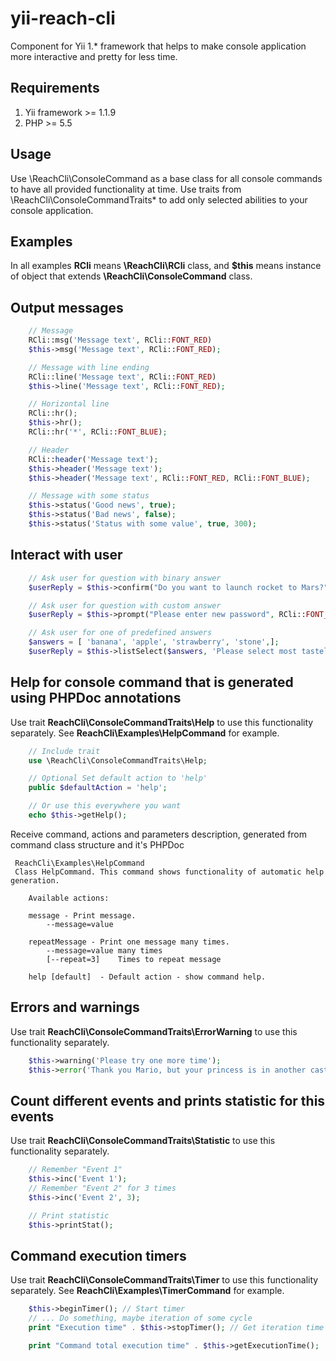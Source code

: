 yii-reach-cli
=============

Component for Yii 1.* framework that helps to make console application more
interactive and pretty for less time.

Requirements
------------

1. Yii framework >= 1.1.9
2. PHP >= 5.5

Usage
------------

Use \ReachCli\ConsoleCommand as a base class for all console commands to have all provided functionality at time.
Use traits from \ReachCli\ConsoleCommandTraits\* to add only selected abilities to your console application.

Examples
------------

In all examples **RCli** means **\ReachCli\RCli** class, and **$this** means
instance of object that extends **\ReachCli\ConsoleCommand** class.

## Output messages

```php
    // Message
    RCli::msg('Message text', RCli::FONT_RED)
    $this->msg('Message text', RCli::FONT_RED);

    // Message with line ending
    RCli::line('Message text', RCli::FONT_RED)
    $this->line('Message text', RCli::FONT_RED);

    // Horizontal line
    RCli::hr();
    $this->hr();
    RCli::hr('*', RCli::FONT_BLUE);

    // Header
    RCli::header('Message text');
    $this->header('Message text');
    $this->header('Message text', RCli::FONT_RED, RCli::FONT_BLUE);

    // Message with some status
    $this->status('Good news', true);
    $this->status('Bad news', false);
    $this->status('Status with some value', true, 300);

```

## Interact with user

```php
    // Ask user for question with binary answer
    $userReply = $this->confirm("Do you want to launch rocket to Mars?", RCli::FONT_YELLOW);

    // Ask user for question with custom answer
    $userReply = $this->prompt("Please enter new password", RCli::FONT_BLUE);

	// Ask user for one of predefined answers
    $answers = [ 'banana', 'apple', 'strawberry', 'stone',];
    $userReply = $this->listSelect($answers, 'Please select most tasteless thing', 'apple');

```

## Help for console command that is generated using PHPDoc annotations
Use trait **ReachCli\ConsoleCommandTraits\Help** to use this functionality separately.
See **ReachCli\Examples\HelpCommand** for example.

```php
    // Include trait
	use \ReachCli\ConsoleCommandTraits\Help;

	// Optional Set default action to 'help'
	public $defaultAction = 'help';

	// Or use this everywhere you want
	echo $this->getHelp();
```

Receive command, actions and parameters description, generated from command class structure and it's PHPDoc

```
 ReachCli\Examples\HelpCommand
 Class HelpCommand. This command shows functionality of automatic help generation.

	Available actions:

	message - Print message.
		--message=value

	repeatMessage - Print one message many times.
		--message=value	many times
		[--repeat=3]	Times to repeat message

	help [default]  - Default action - show command help.
```

## Errors and warnings
Use trait **ReachCli\ConsoleCommandTraits\ErrorWarning** to use this functionality separately.

```php
    $this->warning('Please try one more time');
    $this->error('Thank you Mario, but your princess is in another castle!');
```

## Count different events and prints statistic for this events
Use trait **ReachCli\ConsoleCommandTraits\Statistic** to use this functionality separately.

```php
    // Remember "Event 1"
    $this->inc('Event 1');
    // Remember "Event 2" for 3 times
    $this->inc('Event 2', 3);

    // Print statistic
    $this->printStat();
```

## Command execution timers
Use trait **ReachCli\ConsoleCommandTraits\Timer** to use this functionality separately.
See **ReachCli\Examples\TimerCommand** for example.

```php
    $this->beginTimer(); // Start timer
    // ... Do something, maybe iteration of some cycle
    print "Execution time" . $this->stopTimer(); // Get iteration time

    print "Command total execution time" . $this->getExecutionTime();
```


